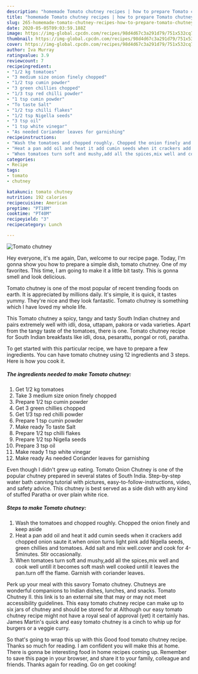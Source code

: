 ```yaml
---
description: "homemade Tomato chutney recipes | how to prepare Tomato chutney"
title: "homemade Tomato chutney recipes | how to prepare Tomato chutney"
slug: 265-homemade-tomato-chutney-recipes-how-to-prepare-tomato-chutney
date: 2020-05-05T09:03:59.188Z
image: https://img-global.cpcdn.com/recipes/98d4d67c3a291d79/751x532cq70/tomato-chutney-recipe-main-photo.jpg
thumbnail: https://img-global.cpcdn.com/recipes/98d4d67c3a291d79/751x532cq70/tomato-chutney-recipe-main-photo.jpg
cover: https://img-global.cpcdn.com/recipes/98d4d67c3a291d79/751x532cq70/tomato-chutney-recipe-main-photo.jpg
author: Iva Murray
ratingvalue: 3.9
reviewcount: 7
recipeingredient:
- "1/2 kg tomatoes"
- "3 medium size onion finely chopped"
- "1/2 tsp cumin powder"
- "3 green chillies chopped"
- "1/3 tsp red chilli powder"
- "1 tsp cumin powder"
- "To taste Salt"
- "1/2 tsp chilli flakes"
- "1/2 tsp Nigella seeds"
- "3 tsp oil"
- "1 tsp white vinegar"
- "As needed Coriander leaves for garnishing"
recipeinstructions:
- "Wash the tomatoes and chopped roughly. Chopped the onion finely and keep aside"
- "Heat a pan add oil and heat it add cumin seeds when it crackers add chopped onion saute it.when onion turns light pink add Nigella seeds, green chillies and tomatoes. Add salt and mix well.cover and cook for 4-5minutes. Stir occasionally."
- "When tomatoes turn soft and mushy,add all the spices,mix well and cook well untill it becomes soft mash well cooked untill it leaves the pan.turn off the flame. Garnish with coriander leaves."
categories:
- Recipe
tags:
- tomato
- chutney

katakunci: tomato chutney 
nutrition: 192 calories
recipecuisine: American
preptime: "PT18M"
cooktime: "PT40M"
recipeyield: "3"
recipecategory: Lunch

---
```



![Tomato chutney](https://img-global.cpcdn.com/recipes/98d4d67c3a291d79/751x532cq70/tomato-chutney-recipe-main-photo.jpg)

Hey everyone, it's me again, Dan, welcome to our recipe page. Today, I'm gonna show you how to prepare a simple dish, tomato chutney. One of my favorites. This time, I am going to make it a little bit tasty. This is gonna smell and look delicious.

Tomato chutney is one of the most popular of recent trending foods on earth. It is appreciated by millions daily. It's simple, it is quick, it tastes yummy. They're nice and they look fantastic. Tomato chutney is something which I have loved my whole life.

This Tomato chutney a spicy, tangy and tasty South Indian chutney and pairs extremely well with idli, dosa, uttapam, pakora or vada varieties. Apart from the tangy taste of the tomatoes, there is one. Tomato chutney recipe for South Indian breakfasts like idli, dosa, pesarattu, pongal or roti, paratha.


To get started with this particular recipe, we have to prepare a few ingredients. You can have tomato chutney using 12 ingredients and 3 steps. Here is how you cook it.

<!--inarticleads1-->

##### The ingredients needed to make Tomato chutney:

1. Get 1/2 kg tomatoes
1. Take 3 medium size onion finely chopped
1. Prepare 1/2 tsp cumin powder
1. Get 3 green chillies chopped
1. Get 1/3 tsp red chilli powder
1. Prepare 1 tsp cumin powder
1. Make ready To taste Salt
1. Prepare 1/2 tsp chilli flakes
1. Prepare 1/2 tsp Nigella seeds
1. Prepare 3 tsp oil
1. Make ready 1 tsp white vinegar
1. Make ready As needed Coriander leaves for garnishing


Even though I didn&#39;t grew up eating. Tomato Onion Chutney is one of the popular chutney prepared in several states of South India. Step-by-step water bath canning tutorial with pictures, easy-to-follow-instructions, video, and safety advice. This chutney is best served as a side dish with any kind of stuffed Paratha or over plain white rice. 

<!--inarticleads2-->

##### Steps to make Tomato chutney:

1. Wash the tomatoes and chopped roughly. Chopped the onion finely and keep aside
1. Heat a pan add oil and heat it add cumin seeds when it crackers add chopped onion saute it.when onion turns light pink add Nigella seeds, green chillies and tomatoes. Add salt and mix well.cover and cook for 4-5minutes. Stir occasionally.
1. When tomatoes turn soft and mushy,add all the spices,mix well and cook well untill it becomes soft mash well cooked untill it leaves the pan.turn off the flame. Garnish with coriander leaves.


Perk up your meal with this savory Tomato chutney. Chutneys are wonderful companions to Indian dishes, lunches, and snacks. Tomato Chutney II. this link is to an external site that may or may not meet accessibility guidelines. This easy tomato chutney recipe can make up to six jars of chutney and should be stored for at Although our easy tomato chutney recipe might not have a royal seal of approval (yet) it certainly has. James Martin&#39;s quick and easy tomato chutney is a cinch to whip up for burgers or a veggie curry. 

So that's going to wrap this up with this Good food tomato chutney recipe. Thanks so much for reading. I am confident you will make this at home. There is gonna be interesting food in home recipes coming up. Remember to save this page in your browser, and share it to your family, colleague and friends. Thanks again for reading. Go on get cooking!
